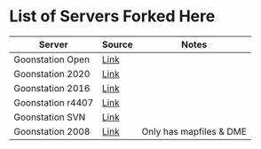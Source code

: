 # List of Servers Forked Here

Server                  |Source                                                             |Notes
------------------------|-------------------------------------------------------------------|--------
Goonstation Open        |[Link](https://github.com/SS13-Source-Archive/goonstation)         |
Goonstation 2020        |[Link](https://github.com/SS13-Source-Archive/goonstation-2020)    |
Goonstation 2016        |[Link](https://github.com/SS13-Source-Archive/goonstation-2016)    |
Goonstation r4407       |[Link](https://github.com/SS13-Source-Archive/goonstation-r4407)   |
Goonstation SVN         |[Link](https://github.com/SS13-Source-Archive/goonstationrepo)     |
Goonstation 2008        |[Link](https://github.com/SS13-Source-Archive/gs13)                |Only has mapfiles & DME
